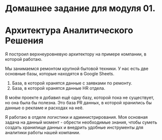 # Домашнее задание для модуля 01.

# Архитектура Аналитического Решения
Я построил верхнеуровневую архитектору на примере компании, в которой работаю. 

Мы занимаемся ремонтом крупной бытовой техники. У нас есть две основные базы, которые находятся в Google Sheets.

1. База, в которой хранятся данные с заявками по ремонту.
2. База, в которой хранятся данные HR отдела.

В моём проекте я добавил ещё одну базу, которой пока не существует, но она была бы полезна. Это база PR данных, в которой хранились бы данные о рекламе и расходах на неё.

Я работаю в отделе логистики и администрирования. Моя основная задача на данный момент - обрести необходимые знания, чтобы суметь создать хранилище данных и внедрить удобные инструменты для аналитики работы нашей компании.